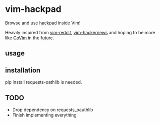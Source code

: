 # vim-hackpad

Browse and use [hackpad](http://hackpad.com) inside Vim!

Heavily inspired from [vim-reddit](https://github.com/joshhartigan/vim-reddit),
[vim-hackernews](https://github.com/ryanss/vim-hackernews) and hoping to be more like
[CoVim](https://github.com/FredKSchott/CoVim) in the future.

## usage

## installation

pip install requests-oathlib is needed.

## TODO

* Drop dependency on requests_oauthlib
* Finish implementing everything
